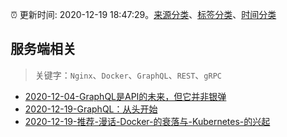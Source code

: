 :alarm_clock: 更新时间: 2020-12-19 18:47:29。[来源分类](../README.md)、[标签分类](../TAGS.md)、[时间分类](../TIMELINE.md)

## 服务端相关


> 关键字：`Nginx`、`Docker`、`GraphQL`、`REST`、`gRPC`



- [2020-12-04-GraphQL是API的未来，但它并非银弹](https://www.ershicimi.com/p/c86dcafab75045f83d79655cb59e090c) 
- [2020-12-19-GraphQL：从头开始](https://toutiao.io/k/3ffr91z) 
- [2020-12-19-推荐-漫话-Docker-的衰落与-Kubernetes-的兴起](https://toutiao.io/k/h3ooyse) 